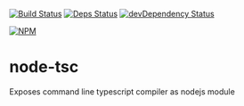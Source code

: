 [![Build Status](https://drone.io/github.com/sergeyt/node-tsc/status.png)](https://drone.io/github.com/sergeyt/node-tsc/latest)
[![Deps Status](https://david-dm.org/sergeyt/node-tsc.png)](https://david-dm.org/sergeyt/node-tsc)
[![devDependency Status](https://david-dm.org/sergeyt/node-tsc/dev-status.svg)](https://david-dm.org/sergeyt/node-tsc#info=devDependencies)

[![NPM](https://nodei.co/npm/node-tsc.png?downloads=true&stars=true)](https://nodei.co/npm/node-tsc/)

# node-tsc

Exposes command line typescript compiler as nodejs module
